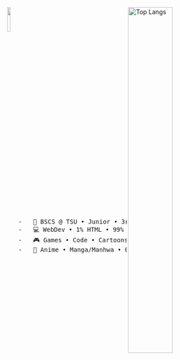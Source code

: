 

<img align="right"  width="45%" src="https://github-readme-stats.vercel.app/api/top-langs/?username=pj-pj-pj&layout=compact&theme=vision-friendly-dark" alt="Top Langs"/>
<img src="https://64.media.tumblr.com/3383fc6fe1edfd7b33eeced6d2cbf7d9/tumblr_mxo61dIr4D1qm4xi6o1_500.gif" width="12%" align="left"/>
<br clear="left"/>
<pre>
   -   💼 BSCS @ TSU • Junior • 3rd Yr
   -   💻 WebDev • 1% HTML • 99% 404
   -   🎮 Games • Code • Cartoons
   -   📱 Anime • Manga/Manhwa • 0.5% LN
</pre>
